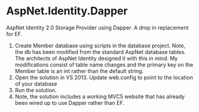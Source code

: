 AspNet.Identity.Dapper
======================

AspNet Identity 2.0 Storage Provider using Dapper. A drop in replacement for EF.

1. Create Member database using scripts in the database project. Note, the db has been modified from the standard AspNet database tables. The architects of AspNet Identity designed it with this in mind. My modifications consist of table name changes and the primary key on the Member table is an int rather than the default string.
2. Open the solution in VS 2013. Update web.config to point to the location of your database
3. Run the solution.
4. Note, the solution includes a working MVC5 website that has already been wired up to use Dapper rather than EF.
